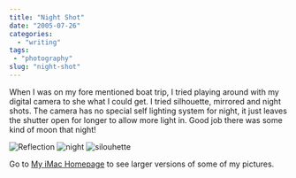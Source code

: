 ```yaml
---
title: "Night Shot"
date: "2005-07-26"
categories:
  - "writing"
tags:
 - "photography"
slug: "night-shot"
---
```


When I was on my fore mentioned boat trip, I tried playing around with my digital camera to she what I could get. I tried silhouette, mirrored and night shots. The camera has no special self lighting system for night, it just leaves the shutter open for longer to allow more light in. Good job there was some kind of moon that night!

![Reflection](/images/glasses.jpg-thumb_140_105.jpg)
![night](/images/night.jpg-thumb_140_105.jpg)
![silouhette](/images/rutdark.jpg-thumb_140_105.jpg)

Go to [My iMac Homepage](https://homepage.mac.com/seanchamberlin/Menu4.html) to see larger versions of some of my pictures.
